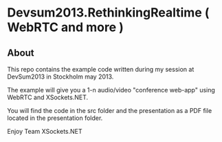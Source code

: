 # Devsum2013.RethinkingRealtime ( WebRTC and more )

## About

This repo contains the example code written during my session at DevSum2013 in Stockholm may 2013.

The example will give you a 1-n audio/video "conference web-app" using WebRTC and XSockets.NET.

You will find the code in the src folder and the presentation as a PDF file located in the presentation folder.

Enjoy
	Team XSockets.NET